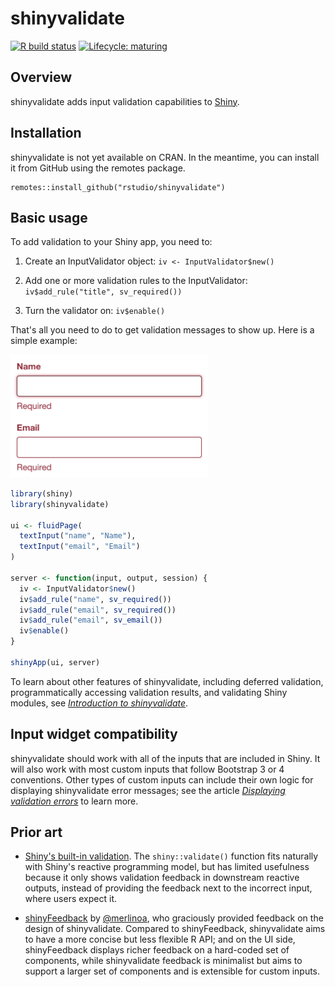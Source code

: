 # shinyvalidate

<!-- badges: start -->
[![R build status](https://github.com/rstudio/shinyvalidate/workflows/R-CMD-check/badge.svg)](https://github.com/rstudio/shinyvalidate/actions)
[![Lifecycle: maturing](https://img.shields.io/badge/lifecycle-maturing-blue.svg)](https://lifecycle.r-lib.org/articles/stages.html)
<!-- badges: end -->

## Overview

shinyvalidate adds input validation capabilities to [Shiny](https://shiny.rstudio.com).

## Installation

shinyvalidate is not yet available on CRAN. In the meantime, you can install it from GitHub using the remotes package.

``` {.r}
remotes::install_github("rstudio/shinyvalidate")
```

## Basic usage

To add validation to your Shiny app, you need to:

1.  Create an InputValidator object: `iv <- InputValidator$new()`

2.  Add one or more validation rules to the InputValidator: `iv$add_rule("title", sv_required())`

3.  Turn the validator on: `iv$enable()`

That's all you need to do to get validation messages to show up. Here is a simple example:

<img src="man/figures/demo.gif" alt="Screencast of empty &apos;Name&apos; and &apos;Email&apos; fields showing error messages beneath them, and the user providing valid input that clears the errors" width="316"/>

``` r
library(shiny)
library(shinyvalidate)

ui <- fluidPage(
  textInput("name", "Name"),
  textInput("email", "Email")
)

server <- function(input, output, session) {
  iv <- InputValidator$new()
  iv$add_rule("name", sv_required())
  iv$add_rule("email", sv_required())
  iv$add_rule("email", sv_email())
  iv$enable()
}

shinyApp(ui, server)
```

To learn about other features of shinyvalidate, including deferred validation, programmatically accessing validation results, and validating Shiny modules, see [*Introduction to shinyvalidate*](https://rstudio.github.io/shinyvalidate/articles/shinyvalidate.html).

## Input widget compatibility

shinyvalidate should work with all of the inputs that are included in Shiny. It will also work with most custom inputs that follow Bootstrap 3 or 4 conventions. Other types of custom inputs can include their own logic for displaying shinyvalidate error messages; see the article [*Displaying validation errors*](https://rstudio.github.io/shinyvalidate/articles/displaying.html) to learn more.

## Prior art

-   [Shiny's built-in validation](https://shiny.rstudio.com/articles/validation.html). The `shiny::validate()` function fits naturally with Shiny's reactive programming model, but has limited usefulness because it only shows validation feedback in downstream reactive outputs, instead of providing the feedback next to the incorrect input, where users expect it.

-   [shinyFeedback](https://github.com/merlinoa/shinyFeedback) by [@merlinoa](https://github.com/merlinoa), who graciously provided feedback on the design of shinyvalidate. Compared to shinyFeedback, shinyvalidate aims to have a more concise but less flexible R API; and on the UI side, shinyFeedback displays richer feedback on a hard-coded set of components, while shinyvalidate feedback is minimalist but aims to support a larger set of components and is extensible for custom inputs.
